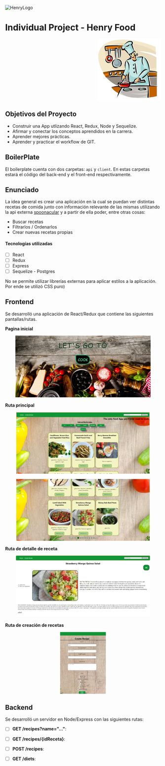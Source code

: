 ![HenryLogo](https://d31uz8lwfmyn8g.cloudfront.net/Assets/logo-henry-white-lg.png)

# Individual Project - Henry Food

<p align="right">
  <img height="200" src="./cooking.png" />
</p>

## Objetivos del Proyecto

- Construir una App utlizando React, Redux, Node y Sequelize.
- Afirmar y conectar los conceptos aprendidos en la carrera.
- Aprender mejores prácticas.
- Aprender y practicar el workflow de GIT.


## BoilerPlate

El boilerplate cuenta con dos carpetas: `api` y `client`. En estas carpetas estará el código del back-end y el front-end respectivamente.


## Enunciado

La idea general es crear una aplicación en la cual se puedan ver distintas recetas de comida junto con información relevante de las mismas utilizando la api externa [spoonacular](https://spoonacular.com/food-api) y a partir de ella poder, entre otras cosas:

- Buscar recetas
- Filtrarlos / Ordenarlos
- Crear nuevas recetas propias

#### Tecnologías utilizadas

- [ ] React
- [ ] Redux
- [ ] Express
- [ ] Sequelize - Postgres

No se permite utilizar librerías externas para aplicar estilos a la aplicación. Por ende se utilizó CSS puro)

## Frontend

Se desarrolló una aplicación de React/Redux que contiene las siguientes pantallas/rutas.

__Pagina inicial__

<p align="center">
  <img height="200" src="./Landing.png" />
</p>

__Ruta principal__

<p align="center">
  <img height="200" src="./Home.png" />
</p>

<p align="center">
  <img height="200" src="./Paginado.png" />
</p>

__Ruta de detalle de receta__

<p align="center">
  <img height="200" src="./Details.png" />
</p>


__Ruta de creación de recetas__

<p align="center">
  <img height="200" src="./Form.png" />
</p>

## Backend

Se desarrolló un servidor en Node/Express con las siguientes rutas:

- [ ] __GET /recipes?name="..."__:

- [ ] __GET /recipes/{idReceta}__:

- [ ] __POST /recipes__:

- [ ] __GET /diets__:




